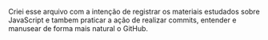 Criei esse arquivo com a intenção de registrar os materiais estudados sobre JavaScript e tambem praticar a ação de realizar commits, entender e manusear de forma mais natural o GitHub.
